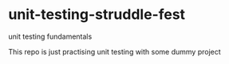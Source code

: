 # unit-testing-struddle-fest
unit testing fundamentals

This repo is just practising unit testing with some dummy project
